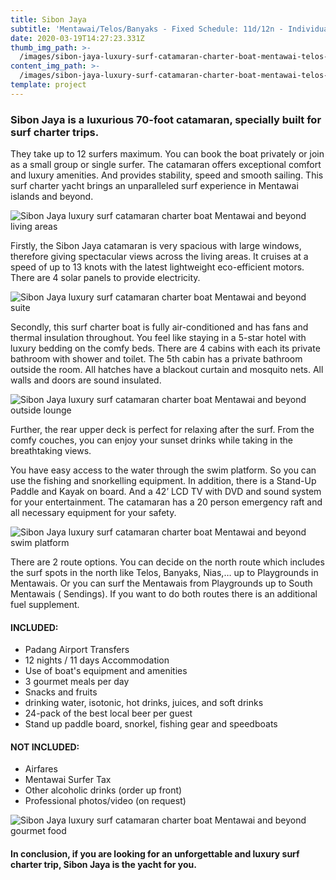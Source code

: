 ```yaml
---
title: Sibon Jaya
subtitle: 'Mentawai/Telos/Banyaks - Fixed Schedule: 11d/12n - Individual/Group'
date: 2020-03-19T14:27:23.331Z
thumb_img_path: >-
  /images/sibon-jaya-luxury-surf-catamaran-charter-boat-mentawai-telos-and-nias-trips.jpg
content_img_path: >-
  /images/sibon-jaya-luxury-surf-catamaran-charter-boat-mentawai-telos-and-nias-trips.jpg
template: project
---
```

### Sibon Jaya is a luxurious 70-foot catamaran, specially built for surf charter trips.

They take up to 12 surfers maximum. You can book the boat privately or join as a small group or single surfer. The catamaran offers exceptional comfort and luxury amenities. And provides stability, speed and smooth sailing. This surf charter yacht brings an unparalleled surf experience in Mentawai islands and beyond.

![Sibon Jaya luxury surf catamaran charter boat Mentawai and beyond living areas](/images/sibon-jaya-luxury-surf-catamaran-charter-boat-mentawai-telos-and-nias-trips-dining-lounge.jpg "Sibon Jaya luxury surf catamaran charter boat Mentawai and beyond living areas")

Firstly, the Sibon Jaya catamaran is very spacious with large windows, therefore giving spectacular views across the living areas. It cruises at a speed of up to 13 knots with the latest lightweight eco-efficient motors. There are 4 solar panels to provide electricity.

![Sibon Jaya luxury surf catamaran charter boat Mentawai and beyond suite](/images/sibon-jaya-luxury-surf-catamaran-charter-boat-mentawai-telos-and-nias-trips-suite.jpg "Sibon Jaya luxury surf catamaran charter boat Mentawai and beyond suite")

Secondly, this surf charter boat is fully air-conditioned and has fans and thermal insulation throughout. You feel like staying in a 5-star hotel with luxury bedding on the comfy beds. There are 4 cabins with each its private bathroom with shower and toilet. The 5th cabin has a private bathroom outside the room. All hatches have a blackout curtain and mosquito nets. All walls and doors are sound insulated.

![Sibon Jaya luxury surf catamaran charter boat Mentawai and beyond outside lounge](/images/sibon-jaya-luxury-surf-catamaran-charter-boat-mentawai-telos-and-nias-trips-relaxing.jpg "Sibon Jaya luxury surf catamaran charter boat Mentawai and beyond outside lounge")

Further, the rear upper deck is perfect for relaxing after the surf. From the comfy couches, you can enjoy your sunset drinks while taking in the breathtaking views.

You have easy access to the water through the swim platform. So you can use the fishing and snorkelling equipment. In addition, there is a Stand-Up Paddle and Kayak on board. And a 42’ LCD TV with DVD and sound system for your entertainment. The catamaran has a 20 person emergency raft and all necessary equipment for your safety.

![Sibon Jaya luxury surf catamaran charter boat Mentawai and beyond swim platform](/images/sibon-jaya-luxury-surf-catamaran-charter-boat-mentawai-telos-and-nias-trips-deck.jpg "Sibon Jaya luxury surf catamaran charter boat Mentawai and beyond swim platform")

There are 2 route options. You can decide on the north route which includes the surf spots in the north like Telos, Banyaks, Nias,… up to Playgrounds in Mentawais. Or you can surf the Mentawais from Playgrounds up to South Mentawais ( Sendings). If you want to do both routes there is an additional fuel supplement.

#### INCLUDED:

* Padang Airport Transfers
* 12 nights / 11 days Accommodation
* Use of boat's equipment and amenities
* 3 gourmet meals per day
* Snacks and fruits 
* drinking water, isotonic, hot drinks, juices, and soft drinks
* 24-pack of the best local beer per guest
* Stand up paddle board, snorkel, fishing gear and speedboats

#### NOT INCLUDED:

* Airfares
* Mentawai Surfer Tax
* Other alcoholic drinks (order up front)
* Professional photos/video (on request)

![Sibon Jaya luxury surf catamaran charter boat Mentawai and beyond gourmet food](/images/sibon-jaya-luxury-surf-catamaran-charter-boat-mentawai-telos-and-nias-trips-cuisine.jpg "Sibon Jaya luxury surf catamaran charter boat Mentawai and beyond gourmet food")

#### In conclusion, if you are looking for an unforgettable and luxury surf charter trip, Sibon Jaya is the yacht for you.